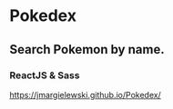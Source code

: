 # Pokedex
## Search Pokemon by name. 

### ReactJS & Sass

https://jmargielewski.github.io/Pokedex/
